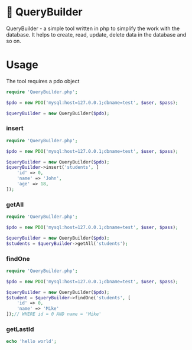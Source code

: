 # 📜 QueryBuilder

QueryBuilder - a simple tool written in php to simplify the work with the database. It helps to create, read, update, delete data in the database and so on.

# Usage
The tool requires a pdo object
```php
require 'QueryBuilder.php';

$pdo = new PDO('mysql:host=127.0.0.1;dbname=test', $user, $pass);

$queryBuilder = new QueryBuilder($pdo);
```

### insert

```php
require 'QueryBuilder.php';

$pdo = new PDO('mysql:host=127.0.0.1;dbname=test', $user, $pass);

$queryBuilder = new QueryBuilder($pdo);
$queryBuilder->insert('students', [
    'id' => 0,
    'name' => 'John',
    'age' => 18,
]);
```

### getAll

```php
require 'QueryBuilder.php';

$pdo = new PDO('mysql:host=127.0.0.1;dbname=test', $user, $pass);

$queryBuilder = new QueryBuilder($pdo);
$students = $queryBuilder->getAll('students');
```

### findOne

```php
require 'QueryBuilder.php';

$pdo = new PDO('mysql:host=127.0.0.1;dbname=test', $user, $pass);

$queryBuilder = new QueryBuilder($pdo);
$student = $queryBuilder->findOne('students', [
    'id' => 0,
    'name' => 'Mike'
]);// WHERE id = 0 AND name = 'Mike'
```

### getLastId

```php
echo 'hello world';
```
